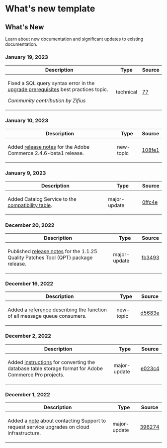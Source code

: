 # What's new template

## What's New

Learn about new documentation and significant updates to existing documentation.

### January 19, 2023

<table>
  <thead>
    <tr>
      <th>Description</th>
      <th>Type</th>
      <th>Source</th>
    </tr>
  </thead>
  <tbody>
    <tr>
      <td><p>Fixed a SQL query syntax error in the <a href="https://experienceleague.adobe.com/docs/commerce-operations/implementation-playbook/best-practices/maintenance/commerce-235-upgrade-prerequisites-mariadb.html">upgrade prerequisites</a> best practices topic.</p>
<p><i>Community contribution by Zifius</i></p></td>
      <td>technical</td>
      <td><a href="https://github.com/AdobeDocs/commerce-operations.en/pull/77">77</a></td>
    </tr>
  </tbody>
</table>

### January 10, 2023

<table>
  <thead>
    <tr>
      <th>Description</th>
      <th>Type</th>
      <th>Source</th>
    </tr>
  </thead>
  <tbody>
    <tr>
      <td><p>Added <a href="https://experienceleague.adobe.com/docs/commerce-operations/release/notes/adobe-commerce/2-4-6.html">release notes</a> for the Adobe Commerce 2.4.6-beta1 release.</p>
</td>
      <td>new-topic</td>
      <td><a href="https://github.com/AdobeDocs/commerce-operations.en/commit/108fe16a62c51c53d1850583cfd33938e39c7a6c">108fe1</a></td>
    </tr>
  </tbody>
</table>

### January 9, 2023

<table>
  <thead>
    <tr>
      <th>Description</th>
      <th>Type</th>
      <th>Source</th>
    </tr>
  </thead>
  <tbody>
    <tr>
      <td><p>Added Catalog Service to the <a href="https://experienceleague.adobe.com/docs/commerce-operations/release/product-availability.html">compatibility table</a>.</p>
</td>
      <td>major-update</td>
      <td><a href="https://github.com/AdobeDocs/commerce-operations.en/commit/0ffc4e9c9b0bb4fe629d0f0fb46bfbb287d5fdcc">0ffc4e</a></td>
    </tr>
  </tbody>
</table><!-- date_group --><!-- month_group -->

### December 20, 2022

<table>
  <thead>
    <tr>
      <th>Description</th>
      <th>Type</th>
      <th>Source</th>
    </tr>
  </thead>
  <tbody>
    <tr>
      <td><p>Published <a href="https://experienceleague.adobe.com/docs/commerce-operations/tools/quality-patches-tool/release-notes.html">release notes</a> for the 1.1.25 Quality Patches Tool (QPT) package release.</p>
</td>
      <td>major-update</td>
      <td><a href="https://github.com/AdobeDocs/commerce-operations.en/commit/fb34939dcfb754175148538faf83033f165e7d11">fb3493</a></td>
    </tr>
  </tbody>
</table>

### December 16, 2022

<table>
  <thead>
    <tr>
      <th>Description</th>
      <th>Type</th>
      <th>Source</th>
    </tr>
  </thead>
  <tbody>
    <tr>
      <td><p>Added a <a href="https://experienceleague.adobe.com/docs/commerce-operations/configuration-guide/message-queues/consumers.html">reference</a> describing the function of all message queue consumers.</p>
</td>
      <td>new-topic</td>
      <td><a href="https://github.com/AdobeDocs/commerce-operations.en/commit/d5683e80746bf346048e36627f9901bc359ddd81">d5683e</a></td>
    </tr>
  </tbody>
</table>

### December 2, 2022

<table>
  <thead>
    <tr>
      <th>Description</th>
      <th>Type</th>
      <th>Source</th>
    </tr>
  </thead>
  <tbody>
    <tr>
      <td><p>Added <a href="https://experienceleague.adobe.com/docs/commerce-operations/implementation-playbook/best-practices/maintenance/commerce-235-upgrade-prerequisites-mariadb.html&lt;br/&gt;">instructions</a> for converting the database table storage format for Adobe Commerce Pro projects.</p>
</td>
      <td>major-update</td>
      <td><a href="https://github.com/AdobeDocs/commerce-operations.en/commit/e023c47548a8dac6a4c3ed2dcfc7557af27a25a2">e023c4</a></td>
    </tr>
  </tbody>
</table>

### December 1, 2022

<table>
  <thead>
    <tr>
      <th>Description</th>
      <th>Type</th>
      <th>Source</th>
    </tr>
  </thead>
  <tbody>
    <tr>
      <td><p>Added a <a href="https://experienceleague.adobe.com/docs/commerce-operations/implementation-playbook/best-practices/maintenance/commerce-235-upgrade-prerequisites-mariadb.html">note</a> about contacting Support to request service upgrades on cloud infrastructure.</p>
</td>
      <td>major-update</td>
      <td><a href="https://github.com/AdobeDocs/commerce-operations.en/commit/396274c0b22534977cf6efeb222634e470b39f6f">396274</a></td>
    </tr>
  </tbody>
</table><!-- date_group --><!-- month_group --><!-- year_group -->
